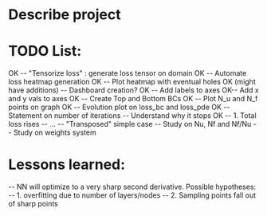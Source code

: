 # Describe project

# TODO List:
OK -- "Tensorize loss" : generate loss tensor on domain
OK -- Automate loss heatmap generation
OK -- Plot heatmap with eventual holes 
OK (might have additions) -- Dashboard creation?
OK -- Add labels to axes
OK-- Add x and y vals to axes
OK -- Create Top and Bottom BCs
OK -- Plot N_u and N_f points on graph
OK -- Evolution plot on loss_bc and loss_pde
OK -- Statement on number of iterations
-- Understand why it stops
    OK -- 1. Total loss rises 
    -- ...
-- "Transposed" simple case
-- Study on Nu, Nf and Nf/Nu
-- Study on weights system

# Lessons learned: 
-- NN will optimize to a very sharp second derivative. Possible hypotheses:
    -- 1. overfitting due to number of layers/nodes
    -- 2. Sampling points fall out of sharp points
